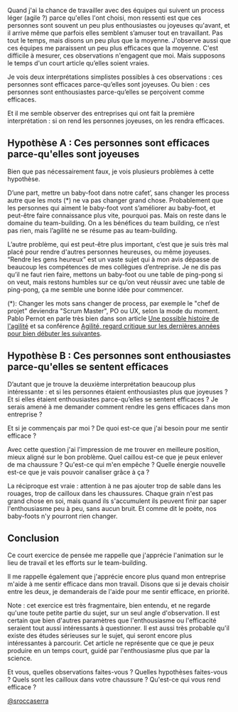 Quand j'ai la chance de travailler avec des équipes qui suivent un process
léger (agile ?) parce qu'elles l'ont choisi, mon ressenti est que ces personnes
sont souvent un peu plus enthousiastes ou joyeuses qu'avant, et il arrive même
que parfois elles semblent s’amuser tout en travaillant. Pas tout le temps,
mais disons un peu plus que la moyenne.  J'observe aussi que ces équipes me
paraissent un peu plus efficaces que la moyenne. C'est difficile à mesurer, ces
observations n'engagent que moi. Mais supposons le temps d'un court article
qu’elles soient vraies.

Je vois deux interprétations simplistes possibles à ces observations : ces
personnes sont efficaces parce-qu’elles sont joyeuses. Ou bien : ces personnes
sont enthousiastes parce-qu’elles se perçoivent comme efficaces.

Et il me semble observer des entreprises qui ont fait la première
interprétation : si on rend les personnes joyeuses, on les rendra efficaces.

## Hypothèse A : Ces personnes sont efficaces parce-qu'elles sont joyeuses

Bien que pas nécessairement faux, je vois plusieurs problèmes à cette
hypothèse.

D’une part, mettre un baby-foot dans notre cafet’, sans changer les process
autre que les mots (\*) ne va pas changer grand chose. Probablement que les
personnes qui aiment le baby-foot vont s’améliorer au baby-foot, et peut-être
faire connaissance plus vite, pourquoi pas. Mais on reste dans le domaine du
team-building. On a les bénéfices du team building, ce n’est pas rien, mais
l’agilité ne se résume pas au team-building.

L’autre problème, qui est peut-être plus important, c’est que je suis très mal
placé pour rendre d'autres personnes heureuses, ou même joyeuses. “Rendre les
gens heureux” est un vaste sujet qui à mon avis dépasse de beaucoup les
compétences de mes collègues d’entreprise. Je ne dis pas qu’il ne faut rien
faire, mettons un baby-foot ou une table de ping-pong si on veut, mais restons
humbles sur ce qu’on veut réussir avec une table de ping-pong, ça me semble une
bonne idée pour commencer.

(\*): Changer les mots sans changer de process, par exemple le "chef de projet"
deviendra "Scrum Master", PO ou UX, selon la mode du moment. Pablo Pernot en
parle très bien dans son article [Une possible histoire de l'agilité][h] et sa
conférence [Agilité, regard critique sur les dernières années pour bien débuter
les suivantes][r].

## Hypothèse B : Ces personnes sont enthousiastes parce-qu'elles se sentent efficaces

D’autant que je trouve la deuxième interprétation beaucoup plus intéressante :
et si les personnes étaient enthousiastes plus que joyeuses ? Et si elles
étaient enthousiastes parce-qu’elles se sentent efficaces ? Je serais amené à
me demander comment rendre les gens efficaces dans mon entreprise ?

Et si je commençais par moi ? De quoi est-ce que j'ai besoin pour me sentir
efficace ?

Avec cette question j'ai l'impression de me trouver en meilleure position,
mieux aligné sur le bon problème. Quel caillou est-ce que je peux enlever de ma
chaussure ? Qu'est-ce qui m'en empêche ? Quelle énergie nouvelle est-ce que je
vais pouvoir canaliser grâce à ça ?

La réciproque est vraie : attention à ne pas ajouter trop de sable dans les
rouages, trop de cailloux dans les chaussures. Chaque grain n'est pas grand
chose en soi, mais quand ils s'accumulent ils peuvent finir par saper
l'enthousiasme peu à peu, sans aucun bruit. Et comme dit le poète, nos
baby-foots n'y pourront rien changer.

## Conclusion

Ce court exercice de pensée me rappelle que j'apprécie l'animation sur le lieu
de travail et les efforts sur le team-building.

Il me rappelle également que j'apprécie encore plus quand mon entreprise m'aide
à me sentir efficace dans mon travail. Disons que si je devais choisir entre
les deux, je demanderais de l'aide pour me sentir efficace, en priorité.

Note : cet exercice est très fragmentaire, bien entendu, et ne regarde qu'une
toute petite partie du sujet, sur un seul angle d'observation. Il est certain
que bien d'autres paramètres que l'enthousiasme ou l'efficacité seraient tout
aussi intéressants à questionner. Il est aussi très probable qu'il existe des
études sérieuses sur le sujet, qui seront encore plus intéressantes à
parcourir.  Cet article ne représente que ce que je peux produire en un temps
court, guidé par l'enthousiasme plus que par la science.

Et vous, quelles observations faites-vous ? Quelles hypothèses faites-vous ?
Quels sont les cailloux dans votre chaussure ? Qu'est-ce qui vous rend efficace
?

[@sroccaserra](https://mastodon.social/@sroccaserra)

[r]: https://pablopernot.fr/2021/02/agilite-regard-critique-sur-les-dernieres-annees-pour-bien-debuter-les-suivantes/
[h]: https://pablopernot.fr/2020/11/une-possible-histoire-de-lagilite/
